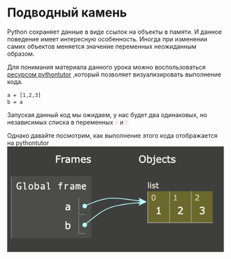 # Подводный камень

Python сохраняет данные в виде ссылок на объекты в памяти. И данное поведение имеет интересную особенность. Иногда 
при изменении самих объектов меняется значение переменных неожиданным образом.

Для понимания материала данного урока можно воспользоваться [ресурсом pythontutor](https://pythontutor.com/python-debugger.html#mode=edit) ,который позволяет визуализировать выполнение кода.

    a = [1,2,3]
    b = a
Запуская данный код мы ожидаем, у нас будет два одинаковых, но независимых списка в переменных <font color ="pink">a</font> и <font color ="pink">b</font>

Однако давайте посмотрим, как выполнение этого кода отображается на pythontutor
![visalize](/img/1.png)
